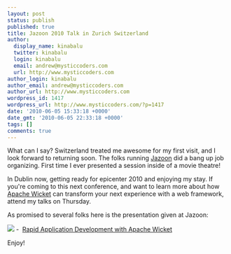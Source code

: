 ```yaml
---
layout: post
status: publish
published: true
title: Jazoon 2010 Talk in Zurich Switzerland
author:
  display_name: kinabalu
  twitter: kinabalu
  login: kinabalu
  email: andrew@mysticcoders.com
  url: http://www.mysticcoders.com
author_login: kinabalu
author_email: andrew@mysticcoders.com
author_url: http://www.mysticcoders.com
wordpress_id: 1417
wordpress_url: http://www.mysticcoders.com/?p=1417
date: '2010-06-05 15:33:18 +0000'
date_gmt: '2010-06-05 22:33:18 +0000'
tags: []
comments: true
---
```

What can I say?  Switzerland treated me awesome for my first visit, and I look forward to returning soon.  The folks running <a href="http://jazoon.com" target="_blank">Jazoon</a> did a bang up job organizing.  First time I ever presented a session inside of a movie theatre!

In Dublin now, getting ready for epicenter 2010 and enjoying my stay.  If you're coming to this next conference, and want to learn more about how <a href="http://wicket.apache.org" target="_blank">Apache Wicket</a> can transform your next experience with a web framework, attend my talks on Thursday.

As promised to several folks here is the presentation given at Jazoon:

<a href="http://www.mysticcoders.com/wp-content/uploads/2010/06/Rapid-Application-Development-with-Apache-Wicket-Jazoon-2010.pdf"><img src="http://www.mysticcoders.com/wp-includes/images/crystal/document.png" border="0" /></a>&nbsp;-&nbsp; <a href="http://www.mysticcoders.com/wp-content/uploads/2010/06/Rapid-Application-Development-with-Apache-Wicket-Jazoon-2010.pdf">Rapid Application Development with Apache Wicket</a>

Enjoy!

